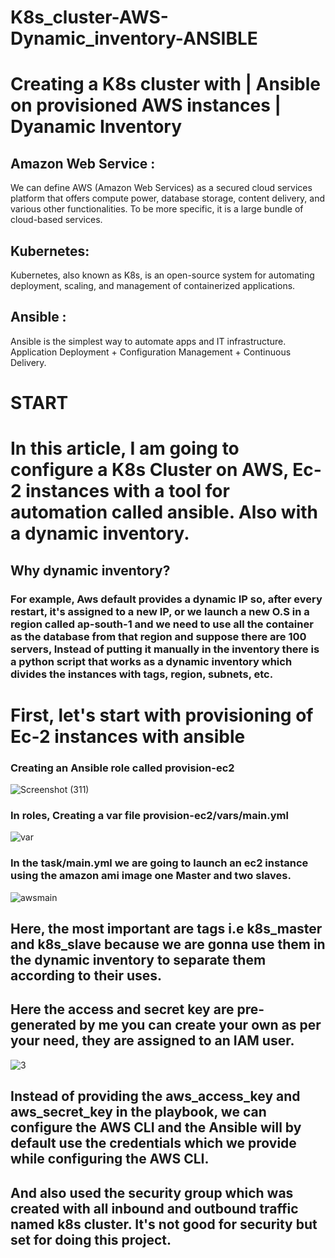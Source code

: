 # K8s_cluster-AWS-Dynamic_inventory-ANSIBLE
# Creating a K8s cluster with | Ansible on provisioned AWS instances | Dyanamic Inventory


## Amazon Web Service :
We can define AWS (Amazon Web Services) as a secured cloud services platform that offers compute power, database storage, content delivery, and various other functionalities. To be more specific, it is a large bundle of cloud-based services.

## Kubernetes:
Kubernetes, also known as K8s, is an open-source system for automating deployment, scaling, and management of containerized applications.

## Ansible :
Ansible is the simplest way to automate apps and IT infrastructure. Application Deployment + Configuration Management + Continuous Delivery.

# START
# In this article, I am going to configure a K8s Cluster on AWS, Ec-2 instances with a tool for automation called ansible. Also with a dynamic inventory.

## Why dynamic inventory?
### For example, Aws default provides a dynamic IP so, after every restart, it's assigned to a new IP, or we launch a new O.S in a region called ap-south-1 and we need to use all the container as the database from that region and suppose there are 100 servers, Instead of putting it manually in the inventory there is a python script that works as a dynamic inventory which divides the instances with tags, region, subnets, etc.

# __First, let's start with provisioning of Ec-2 instances with ansible__
### Creating an Ansible role called provision-ec2

![Screenshot (311)](https://user-images.githubusercontent.com/64534620/107312833-2ec74b80-6a46-11eb-83c9-ec1f705aa10e.png)

### In roles, Creating a var file provision-ec2/vars/main.yml

![var](https://user-images.githubusercontent.com/64534620/107312952-7057f680-6a46-11eb-8aa6-a958c657fb3d.PNG)

### In the task/main.yml we are going to launch an ec2 instance using the amazon ami image one Master and two slaves.

![awsmain](https://user-images.githubusercontent.com/64534620/107313020-97162d00-6a46-11eb-9a69-0fb79118aa8a.PNG)


## Here, the most important are tags i.e k8s_master and k8s_slave because we are gonna use them in the dynamic inventory to separate them according to their uses.
## Here the access and secret key are pre-generated by me you can create your own as per your need, they are assigned to an IAM user.

![3](https://user-images.githubusercontent.com/64534620/107313205-ecead500-6a46-11eb-8b5a-673f9947cb99.png)

## __Instead of providing the aws_access_key and aws_secret_key in the playbook, we can configure the AWS CLI and the Ansible will by default use the credentials which we provide while configuring the AWS CLI.__

## __And also used the security group which was created with all inbound and outbound traffic named k8s cluster.  It's not good for security but set for doing this project.__









